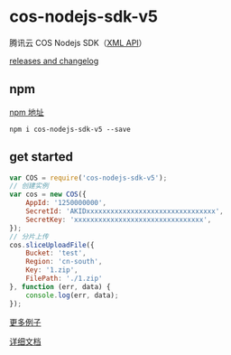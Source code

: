 # cos-nodejs-sdk-v5

腾讯云 COS Nodejs SDK（[XML API](https://www.qcloud.com/document/product/436/7751)）

[releases and changelog](https://github.com/tencentyun/cos-nodejs-sdk-v5/releases)

## npm

 [npm 地址](https://www.npmjs.com/package/cos-nodejs-sdk-v5)
 
```
npm i cos-nodejs-sdk-v5 --save
```

## get started

```javascript
var COS = require('cos-nodejs-sdk-v5');
// 创建实例
var cos = new COS({
    AppId: '1250000000',
    SecretId: 'AKIDxxxxxxxxxxxxxxxxxxxxxxxxxxxxxxxx',
    SecretKey: 'xxxxxxxxxxxxxxxxxxxxxxxxxxxxxxxx',
});
// 分片上传
cos.sliceUploadFile({
    Bucket: 'test',
    Region: 'cn-south',
    Key: '1.zip',
    FilePath: './1.zip'
}, function (err, data) {
    console.log(err, data);
});
```

[更多例子](demo/demo.js)

[详细文档](https://www.qcloud.com/document/product/436/8629)
